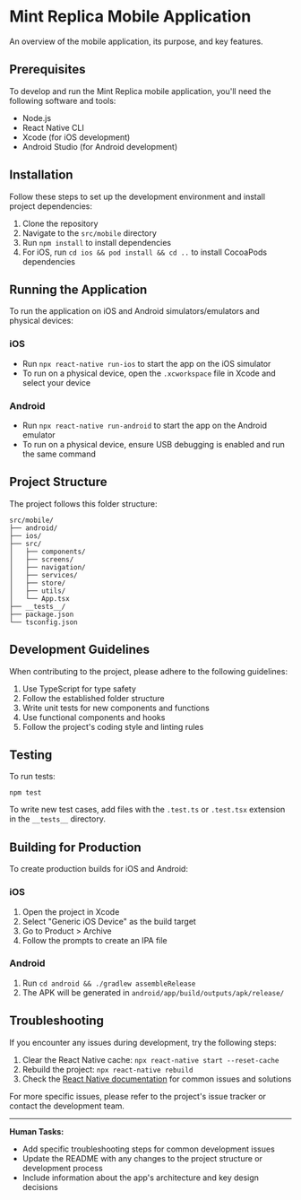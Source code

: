 # Mint Replica Mobile Application

An overview of the mobile application, its purpose, and key features.

## Prerequisites

To develop and run the Mint Replica mobile application, you'll need the following software and tools:

- Node.js
- React Native CLI
- Xcode (for iOS development)
- Android Studio (for Android development)

## Installation

Follow these steps to set up the development environment and install project dependencies:

1. Clone the repository
2. Navigate to the `src/mobile` directory
3. Run `npm install` to install dependencies
4. For iOS, run `cd ios && pod install && cd ..` to install CocoaPods dependencies

## Running the Application

To run the application on iOS and Android simulators/emulators and physical devices:

### iOS
- Run `npx react-native run-ios` to start the app on the iOS simulator
- To run on a physical device, open the `.xcworkspace` file in Xcode and select your device

### Android
- Run `npx react-native run-android` to start the app on the Android emulator
- To run on a physical device, ensure USB debugging is enabled and run the same command

## Project Structure

The project follows this folder structure:

```
src/mobile/
├── android/
├── ios/
├── src/
│   ├── components/
│   ├── screens/
│   ├── navigation/
│   ├── services/
│   ├── store/
│   ├── utils/
│   └── App.tsx
├── __tests__/
├── package.json
└── tsconfig.json
```

## Development Guidelines

When contributing to the project, please adhere to the following guidelines:

1. Use TypeScript for type safety
2. Follow the established folder structure
3. Write unit tests for new components and functions
4. Use functional components and hooks
5. Follow the project's coding style and linting rules

## Testing

To run tests:

```
npm test
```

To write new test cases, add files with the `.test.ts` or `.test.tsx` extension in the `__tests__` directory.

## Building for Production

To create production builds for iOS and Android:

### iOS
1. Open the project in Xcode
2. Select "Generic iOS Device" as the build target
3. Go to Product > Archive
4. Follow the prompts to create an IPA file

### Android
1. Run `cd android && ./gradlew assembleRelease`
2. The APK will be generated in `android/app/build/outputs/apk/release/`

## Troubleshooting

If you encounter any issues during development, try the following steps:

1. Clear the React Native cache: `npx react-native start --reset-cache`
2. Rebuild the project: `npx react-native rebuild`
3. Check the [React Native documentation](https://reactnative.dev/docs/troubleshooting) for common issues and solutions

For more specific issues, please refer to the project's issue tracker or contact the development team.

---

**Human Tasks:**

- Add specific troubleshooting steps for common development issues
- Update the README with any changes to the project structure or development process
- Include information about the app's architecture and key design decisions